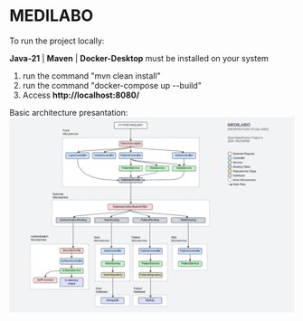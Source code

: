 MEDILABO
=========================================

To run the project locally:

  **Java-21** | **Maven** | **Docker-Desktop** must be installed on your system
  
  1) run the command "mvn clean install"
  2) run the command "docker-compose up --build"
  3) Access **http://localhost:8080/**

Basic architecture presantation:
![basic architecture diagram](readmeImages/architectureV3.png)
